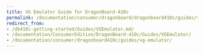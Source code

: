 ```yaml
---
title: VG Emulator Guide for DragonBoard-410c
permalink: /documentation/consumer/dragonboard/dragonboard410c/guides/vg-emulator/
redirect_from:
- /db410c-getting-started/Guides/VGEmulator.md/
- /documentation/ConsumerEdition/DragonBoard-410c/Guides/VGEmulator/
- /documentation/consumer/dragonboard410c/guides/vg-emulator/
---
```


